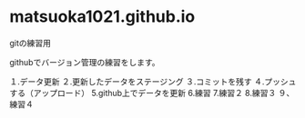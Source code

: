 # matsuoka1021.github.io
gitの練習用

githubでバージョン管理の練習をします。

１.データ更新
２.更新したデータをステージング
３.コミットを残す
４.プッシュする（アップロード）
5.github上でデータを更新
6.練習
7.練習２
8.練習３
９、練習４
